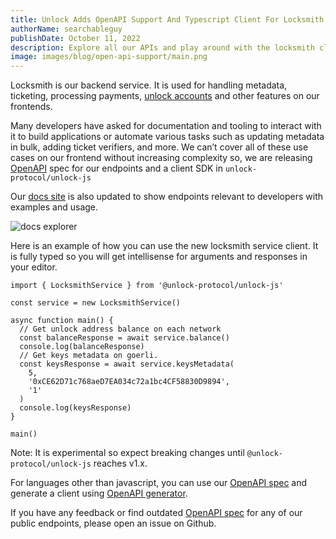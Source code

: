 ```yaml
---
title: Unlock Adds OpenAPI Support And Typescript Client For Locksmith
authorName: searchableguy
publishDate: October 11, 2022
description: Explore all our APIs and play around with the locksmith client.
image: images/blog/open-api-support/main.png
---
```


Locksmith is our backend service. It is used for handling metadata, ticketing, processing payments, [unlock accounts](https://docs.unlock-protocol.com/tools/sign-in-with-ethereum/unlock-accounts/) and other features on our frontends.

Many developers have asked for documentation and tooling to interact with it to build applications or automate various tasks such as updating metadata in bulk, adding ticket verifiers, and more. We can’t cover all of these use cases on our frontend without increasing complexity so, we are releasing [OpenAPI](https://www.openapis.org/) spec for our endpoints and a client SDK in `unlock-protocol/unlock-js`

Our [docs site](https://docs.unlock-protocol.com/api/locksmith) is also updated to show endpoints relevant to developers with examples and usage.

![docs explorer](/images/blog/open-api-support/docs.png)

Here is an example of how you can use the new locksmith service client. It is fully typed so you will get intellisense for arguments and responses in your editor.

```tsx
import { LocksmithService } from '@unlock-protocol/unlock-js'

const service = new LocksmithService()

async function main() {
  // Get unlock address balance on each network
  const balanceResponse = await service.balance()
  console.log(balanceResponse)
  // Get keys metadata on goerli.
  const keysResponse = await service.keysMetadata(
    5,
    '0xCE62D71c768aeD7EA034c72a1bc4CF58830D9894',
    '1'
  )
  console.log(keysResponse)
}

main()
```

Note: It is experimental so expect breaking changes until `@unlock-protocol/unlock-js` reaches v1.x.

For languages other than javascript, you can use our [OpenAPI spec](https://github.com/unlock-protocol/unlock/blob/master/packages/unlock-js/openapi.yml) and generate a client using [OpenAPI generator](https://openapi-generator.tech/).

If you have any feedback or find outdated [OpenAPI spec](https://github.com/unlock-protocol/unlock/blob/master/packages/unlock-js/openapi.yml) for any of our public endpoints, please open an issue on Github.
